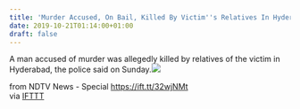 ```yaml
---
title: 'Murder Accused, On Bail, Killed By Victim''s Relatives In Hyderabad: Cops'
date: 2019-10-21T01:14:00+01:00
draft: false
---
```


A man accused of murder was allegedly killed by relatives of the victim in Hyderabad, the police said on Sunday.![](http://feeds.feedburner.com/~r/NDTV-LatestNews/~4/Xl3Flo8t0RU)  
  
from NDTV News - Special https://ift.tt/32wjNMt  
via [IFTTT](https://ifttt.com/?ref=da&site=blogger)